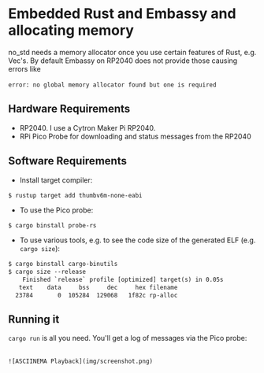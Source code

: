 # Embedded Rust and Embassy and allocating memory

no_std needs a memory allocator once you use certain features of Rust, e.g. Vec's.
By default Embassy on RP2040 does not provide those causing errors like

```error: no global memory allocator found but one is required```


## Hardware Requirements

* RP2040. I use a Cytron Maker Pi RP2040.
* RPi Pico Probe for downloading and status messages from the RP2040

## Software Requirements

* Install target compiler:

```
$ rustup target add thumbv6m-none-eabi
```

* To use the Pico probe:

```
$ cargo binstall probe-rs
```

* To use various tools, e.g. to see the code size of the generated ELF (e.g. `cargo size`):

```
$ cargo binstall cargo-binutils
$ cargo size --release
    Finished `release` profile [optimized] target(s) in 0.05s
   text    data     bss     dec     hex filename
  23784       0  105284  129068   1f82c rp-alloc
```

## Running it

`cargo run` is all you need. You'll get a log of messages via the Pico probe:

```

![ASCIINEMA Playback](img/screenshot.png)

